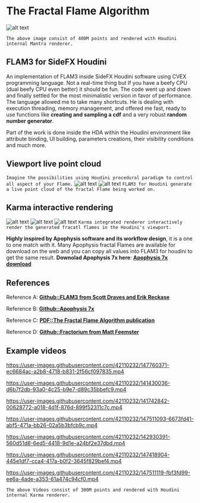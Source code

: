 # The Fractal Flame Algorithm
![alt text](https://github.com/alexnardini/FLAM3/blob/main/img/TheCURE_hd.jpg)

`The above image consist of 400M points and rendered with Houdini internal Mantra renderer.`

## FLAM3 for SideFX Houdini
An implementation of FLAM3 inside SideFX Houdini software using CVEX programming language.
Not a real-time thing but If you have a beefy CPU (dual beefy CPU even better) it should be fun.
The code went up and down and finally settled for the most minimalistic version in favor of performance.
The language allowed me to take many shortcuts. He is dealing with execution threading, memory management, and offered me
fast, ready to use functions like **creating and sampling a cdf** and a very robust **random number generator**.

Part of the work is done inside the HDA within the Houdini environment
like attribute binding, UI building, parameters creations, their visibility conditions and much more.

## Viewport live point cloud
`Imagine the possibilities using Houdini procedural paradigm to control all aspect of your Flame.`
![alt text](https://github.com/alexnardini/FLAM3/blob/main/img/FLAM3_Hviewport.jpg)
![alt text](https://github.com/alexnardini/FLAM3/blob/main/img/FLAM3_Hviewport_ChaoticaMatch.jpg)
`FLAM3 for Houdini generate a live point cloud of the fractal Flame being worked on.`

## Karma interactive rendering
![alt text](https://github.com/alexnardini/FLAM3/blob/main/img/CosmicFlower_Karma_UI.jpg)
![alt text](https://github.com/alexnardini/FLAM3/blob/main/img/GemsRed_Karma_UI.jpg)
![alt text](https://github.com/alexnardini/FLAM3/blob/main/img/Medalion_Karma_UI.jpg)
`Karma integrated renderer interactively render the generated fracatl flames in the Houdini's viewport.`


**Highly inspired by Apophysis software and its workflow design**,
it is a one to one match with it.
Many Apophysis fractal Flames are available for download on the web
and you can copy all values into FLAM3 for houdini to get the same result.
**Downolad Apophysis 7x here**: [**Apophysis 7x download**](https://sourceforge.net/projects/apophysis7x/)

## References
Reference A: [**Github::FLAM3 from Scott Draves and Erik Reckase**](https://github.com/scottdraves/flam3)

Reference B: [**Github::Apophysis 7x**](https://github.com/xyrus02/apophysis-7x)

Reference C: [**PDF::The Fractal Flame Algorithm publication**](https://flam3.com/flame_draves.pdf)

Reference D: [**Github::Fractorium from Matt Feemster**](https://bitbucket.org/mfeemster/fractorium/src/master/)


## Example videos

https://user-images.githubusercontent.com/42110232/147760371-ec6684ac-a2b8-4718-b831-2f56cf097835.mp4

https://user-images.githubusercontent.com/42110232/141430036-d6b7f2db-93a0-4c25-b9e7-d89c35bbefc9.mp4

https://user-images.githubusercontent.com/42110232/141742842-00628772-a018-4d1f-876d-899f52311c7c.mp4

https://user-images.githubusercontent.com/42110232/147511093-6673fd41-abf5-471a-bb26-02a5b3bfcb9c.mp4

https://user-images.githubusercontent.com/42110232/142930391-560d51d8-6ed5-4418-9d1e-a24bf2e37dbd.mp4

https://user-images.githubusercontent.com/42110232/147418904-445e1df7-cca4-417a-b0f2-3645f829bef4.mp4

https://user-images.githubusercontent.com/42110232/147511119-fbf3fd99-ee6a-4ade-a353-61a474c94cf0.mp4

`The above Videos consist of 300M points and rendered with Houdini internal Karma renderer.`



